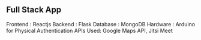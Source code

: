 ## Full Stack App
Frontend : Reactjs
Backend  : Flask
Database : MongoDB
Hardware : Arduino for Physical Authentication
APIs Used: Google Maps API, Jitsi Meet 
